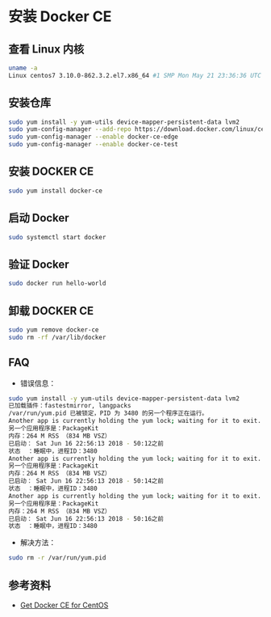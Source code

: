 # 安装 Docker CE

## 查看 Linux 内核

```bash
uname -a
Linux centos7 3.10.0-862.3.2.el7.x86_64 #1 SMP Mon May 21 23:36:36 UTC 2018 x86_64 x86_64 x86_64 GNU/Linux
```

## 安装仓库

```bash
sudo yum install -y yum-utils device-mapper-persistent-data lvm2
sudo yum-config-manager --add-repo https://download.docker.com/linux/centos/docker-ce.repo
sudo yum-config-manager --enable docker-ce-edge
sudo yum-config-manager --enable docker-ce-test
```

## 安装 DOCKER CE

```bash
sudo yum install docker-ce
```

## 启动 Docker

```bash
sudo systemctl start docker
```

## 验证 Docker

```bash
sudo docker run hello-world
```

## 卸载 DOCKER CE

```bash
sudo yum remove docker-ce
sudo rm -rf /var/lib/docker
```

## FAQ
* 错误信息：

```bash
sudo yum install -y yum-utils device-mapper-persistent-data lvm2
已加载插件：fastestmirror, langpacks
/var/run/yum.pid 已被锁定，PID 为 3480 的另一个程序正在运行。
Another app is currently holding the yum lock; waiting for it to exit...
另一个应用程序是：PackageKit
内存：264 M RSS （834 MB VSZ）
已启动： Sat Jun 16 22:56:13 2018 - 50:12之前
状态  ：睡眠中，进程ID：3480
Another app is currently holding the yum lock; waiting for it to exit...
另一个应用程序是：PackageKit
内存：264 M RSS （834 MB VSZ）
已启动： Sat Jun 16 22:56:13 2018 - 50:14之前
状态  ：睡眠中，进程ID：3480
Another app is currently holding the yum lock; waiting for it to exit...
另一个应用程序是：PackageKit
内存：264 M RSS （834 MB VSZ）
已启动： Sat Jun 16 22:56:13 2018 - 50:16之前
状态  ：睡眠中，进程ID：3480
```

* 解决方法：

```bash
sudo rm -r /var/run/yum.pid
```

## 参考资料

* [Get Docker CE for CentOS](https://docs.docker.com/install/linux/docker-ce/centos/)
